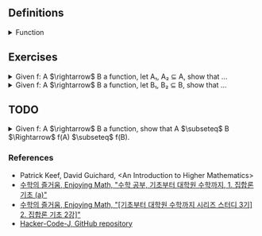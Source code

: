 ## Definitions

<details><summary>Function</summary>

  -  Given two sets A, B, we call $`f : A \rightarrow B`$ is a function, where $`S_f \subseteq A \times B \text{ satisfying for each } a \in A, \text{ there exists } b \in B \text{ uniquely s.t. } (a, b) \in S_f`$. That is, every element of A relates to exactly one element of B.

![image](images/function_diagram.jpg)

  - The domain of $`f`$ is $`Dom(f)=A`$.

  - The codomain of $`f`$ is $`Cdm(f)=B`$.

  - The image$`_{range}`$ of $`f`$ is the set, which is defined as $`Img(f) = f[A]`$ </br>
    $`:= \{ b = f(a) | a \in A \}$`$ </br>
    $`= \{ b \in B | \exists a \in A(b = f(a))\} \subseteq B`$.

  - The inverse$`_{pre}`$ image of $`B_1\subset B`$ under f is the set, which is defined as $`Img^{-1}(f) = f^{-1}[B_1]`$ </br>
    $`:= \{ a \in A | f(a) \in B_1 \} \subseteq A`$ </br>
    $`= \{ a \in A | \exists b \in B_1(b = f(a)) \} \subseteq A`$

</details>

## Exercises

<details><summary>Given f: A $\rightarrow$ B a function, let A₁, A₂ ⊆ A, show that ...</summary>

  - <details><summary>f(A₁ ∪ A₂) = f(A₁) ∪ f(A₂)</summary>

    $`\begin{flalign}
    \text{Need to show.} &&\\
    f(A_1 \cup A_2) \subseteq f(A_1) \cup f(A_2) \;\; and \;\; f(A_1) \cup f(A_2) \subseteq f(A_1 \cup A_2) &&\\
    &&\\
    \text{Proof.} &&\\
    \text{Recall that } b \in f(A) \Leftrightarrow \exists a \in A(f(a) = b). &&\\
    (\subseteq) &&\\
    \text{Let } b \in f(A_1 \cup A_2). &&\\
    \Leftrightarrow \exists a \in A_1 \cup A_2(f(a) = b) &&\\
    \Leftrightarrow \exists a((a \in A_1 \cup A_2) \land (f(a) = b)) &&\\
    \Leftrightarrow \exists a((a \in A_1 \lor a \in A_2) \land (f(a) = b)) &&\\
    \Leftrightarrow \exists a((a \in A_1 \land (f(a) = b)) \lor (a \in A_2 \land (f(a) = b))) &&\\
    \Rightarrow f(a) \in f(A_1) \lor f(a) \in f(A_2) &&\\
    \Leftrightarrow b \in f(A_1) \cup f(A_2) &&\\
    (\supseteq) &&\\
    \text{Let } b \in f(A_1) \cup f(A_2). &&\\
    \Leftrightarrow b \in f(A_1) \lor b \in f(A_2) &&\\
    \text{(Case 1) } b \in f(A_1) \Rightarrow \exists a_1 \in A_1(f(a_1) = b) &&\\
    \text{(Case 2) } b \in f(A_2) \Rightarrow \exists a_2 \in A_2(f(a_2) = b) &&\\
    \text{That is, } \exists a \in A_1 \cup A_2(f(a) = b). &&\\
    \Leftrightarrow \exists a((a \in A_1 \cup A_2) \land (f(a) = b)) &&\\
    \Rightarrow b \in f(A_1 \cup A_2) &&\\
    \end{flalign}`$

    </details>

  - <details><summary>f(A₁ ∩ A₂) ⊆ f(A₁) ∩ f(A₂)</summary>

    $`\begin{flalign}
    \text{Need to show.} &&\\
    f(A_1 \cap A_2) \subseteq f(A_1) \cap f(A_2) \;\; and \;\; f(A_1) \cap f(A_2) \nsubseteq f(A_1 \cap A_2) &&\\
    &&\\
    \text{Proof 1.} &&\\
    \text{Recall that } b \in f(A) \Leftrightarrow \exists a \in A(f(a) = b). &&\\
    (\subseteq) &&\\
    \text{Let } b \in f(A_1 \cap A_2). &&\\
    \Leftrightarrow \exists a \in A_1 \cap A_2(f(a) = b) &&\\
    \Leftrightarrow \exists a((a \in A_1 \cap A_2) \land (f(a) = b)) &&\\
    \Leftrightarrow \exists a((a \in A_1 \land a \in A_2) \land (f(a) = b)) &&\\
    \Leftrightarrow \exists a((a \in A_1 \land (f(a) = b)) \land (a \in A_2 \land (f(a) = b))) &&\\
    \Rightarrow f(a) \in f(A_1) \land f(a) \in f(A_2) &&\\
    \Rightarrow b \in f(A_1) \cap f(A_2) &&\\
    (\nsupseteq) &&\\
    \text{Counter example. Let } A_1 = \{ 1, 2 \}, A_2 = \{ 2, 3 \}, B = \{ 4, 5 \}, S_f = \{ (1, 4), (2, 5), (3, 4) \}. &&\\
    f(A_1) \cap f(A_2) = \{ 4, 5 \} &&\\
    f(A_1 \cap A_2) = \{ 5 \} &&\\
    &&\\
    \text{Proof 2.} &&\\
    \text{If b ∈ B is in f(A₁ ∩ A₂), then b = f(a) for some a ∈ A₁ ∩ A₂.} &&\\
    \text{Since a ∈ A₁ ∩ A₂, a is in both A₁ and A₂.} &&\\
    \text{Therefore, b = f(a) is in both f(A₁) and f(A₂), that is, b ∈ f(A₁) ∩ f(A₂).} &&\\
    \end{flalign}`$

    </details>

</details>

<details><summary>Given f: A $\rightarrow$ B a function, let B₁, B₂ ⊆ B, show that ...</summary>

  - <details><summary>$f^{-1}$(B₁ ∪ B₂) = $f^{-1}$(B₁) ∪ $f^{-1}$(B₂)</summary>

    $`\begin{flalign}
    \text{Need to show.} &&\\
    f^{-1}(B_1 \cup B_2) \subseteq f^{-1}(B_1) \cup f^{-1}(B_2) \;\; and \;\; f^{-1}(B_1) \cup f^{-1}(B_2) \subseteq f^{-1}(B_1 \cup B_2) &&\\
    &&\\
    \text{Proof.} &&\\
    \text{Recall that } a \in f^{-1}(B) \Leftrightarrow f(a) \in B. &&\\
    (\subseteq, \supseteq) &&\\
    \text{Let } a \in f^{-1}(B_1 \cup B_2). &&\\
    \Leftrightarrow f(a) \in B_1 \cup B_2 &&\\
    \Leftrightarrow f(a) \in B_1 \lor f(a) \in B_2 &&\\
    \Leftrightarrow a \in f^{-1}(B_1) \lor a \in f^{-1}(B_2) &&\\
    \Leftrightarrow a \in f^{-1}(B_1) \cup f^{-1}(B_2) &&\\
    \end{flalign}`$

    </details>

  - <details><summary>$f^{-1}$(B₁ ∩ B₂) = $f^{-1}$(B₁) ∩ $f^{-1}$(B₂)</summary>

    $`\begin{flalign}
    \text{Need to show.} &&\\
    f^{-1}(B_1 \cap B_2) \subseteq f^{-1}(B_1) \cap f^{-1}(B_2) \;\; and \;\; f^{-1}(B_1) \cap f^{-1}(B_2) \subseteq f^{-1}(B_1 \cap B_2) &&\\
    \text{Proof.} &&\\
    \text{Recall that } a \in f^{-1}(B) \Leftrightarrow f(a) \in B. &&\\
    (\subseteq, \supseteq) &&\\
    \text{Let } a \in f^{-1}(B_1 \cap B_2). &&\\
    \Leftrightarrow f(a) \in B_1 \cap B_2 &&\\
    \Leftrightarrow f(a) \in B_1 \land f(a) \in B_2 &&\\
    \Leftrightarrow a \in f^{-1}(B_1) \land a \in f^{-1}(B_2) &&\\
    \Leftrightarrow a \in f^{-1}(B_1) \cap f^{-1}(B_2) &&\\
    \end{flalign}`$

    </details>

  - <details><summary>$f^{-1}$(B₁ $^{\complement}$) = $f^{-1}$(B₁) $^{\complement}$</summary>

    $`\begin{flalign}
    \text{Need to show.} &&\\
    f^{-1}(B_1^{\complement}) \subseteq f^{-1}(B_1)^{\complement} \;\; and \;\; f^{-1}(B_1)^{\complement} \subseteq f^{-1}(B_1^{\complement}) &&\\
    &&\\
    \text{Proof.} &&\\
    \text{Recall that } a \in f^{-1}(B) \Leftrightarrow f(a) \in B. &&\\
    (\subseteq, \supseteq) &&\\
    \text{Let } a \in f^{-1}(B_1^{\complement}). &&\\
    \Leftrightarrow f(a) \in B_1^{\complement} &&\\
    \Leftrightarrow f(a) \notin B_1 &&\\
    \Leftrightarrow \neg(f(a) \in B_1) &&\\
    \Leftrightarrow \neg(a \in f^{-1}(B_1)) &&\\
    \Leftrightarrow a \notin f^{-1}(B_1) &&\\
    \Leftrightarrow a \in f^{-1}(B_1)^{\complement} &&\\
    \end{flalign}`$

    </details>

</details>

## TODO

<details><summary>Given f: A $\rightarrow$ B a function, show that A $\subseteq$ B $\Rightarrow$ f(A) $\subseteq$ f(B).</summary>

</details>

### References

- Patrick Keef, David Guichard, \<An Introduction to Higher Mathematics\>
- [수학의 즐거움, Enjoying Math, "수학 공부, 기초부터 대학원 수학까지, 1. 집합론 기초 (a)"](https://youtu.be/9HUk8zays2E?feature=shared)
- [수학의 즐거움, Enjoying Math, "\[기초부터 대학원 수학까지 시리즈 스터디 3기\] 2. 집합론 기초 2강\]"](https://youtu.be/PPYhmRwbEno?feature=shared)
- [Hacker-Code-J, GitHub repository](https://github.com/Hacker-Code-J/Modern-Mathematics/blob/main/grad-math-mini/grad-math-mini-1.pdf)
